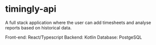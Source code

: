 # timingly-api 

A full stack application where the user can add timesheets and analyse reports based on historical data.

Front-end: React/Typescript
Backend: Kotlin
Database: PostgeSQL
